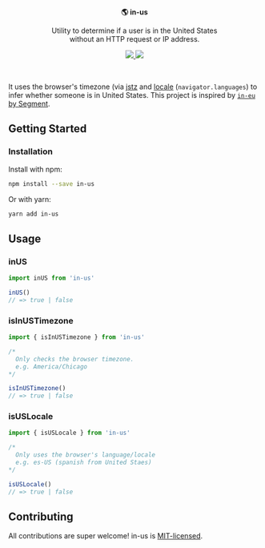 <p align="center">
  <strong>🌎 in-us</strong>
</p>

<p align="center">
  Utility to determine if a user is in the United States<br />
  without an HTTP request or IP address.
</p>

<p align="center">
  <a href="https://unpkg.com/in-us/index.js">
    <img src="https://img.badgesize.io/https://unpkg.com/in-us/index.js?compression=gzip&amp;label=in--us&cache=2">
  </a>
  <a href="https://www.npmjs.com/package/in-us">
    <img src="https://img.shields.io/npm/v/in-us.svg?maxAge=3600&label=in-us&colorB=007ec6">
  </a>
</p>
<br/>

It uses the browser's timezone (via [jstz](https://github.com/iansinnott/jstz) and [locale](https://developer.mozilla.org/en-US/docs/Web/API/NavigatorLanguage/language) (`navigator.languages`) to infer whether someone is in United States.
This project is inspired by [`in-eu` by Segment](https://github.com/segmentio/in-eu).

## Getting Started

### Installation

Install with npm:

```bash
npm install --save in-us
```

Or with yarn:

```bash
yarn add in-us
```

## Usage

### inUS

```javascript
import inUS from 'in-us'

inUS()
// => true | false
```

### isInUSTimezone

```javascript
import { isInUSTimezone } from 'in-us'

/*
  Only checks the browser timezone.
  e.g. America/Chicago
*/

isInUSTimezone()
// => true | false
```

### isUSLocale

```javascript
import { isUSLocale } from 'in-us'

/*
  Only uses the browser's language/locale
  e.g. es-US (spanish from United Staes)
*/

isUSLocale()
// => true | false
```

## Contributing

All contributions are super welcome! in-us is [MIT-licensed](./license).
